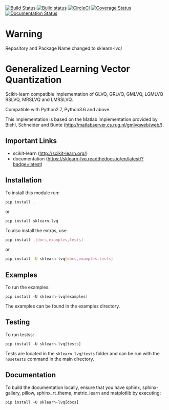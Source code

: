 [![Build Status](https://travis-ci.org/MrNuggelz/sklearn-lvq.svg?branch=stable)](https://travis-ci.org/MrNuggelz/sklearn-lvq)
[![Build status](https://ci.appveyor.com/api/projects/status/qiwkue1x5lgll382?svg=true)](https://ci.appveyor.com/project/MrNuggelz/sklearn-glvq)
[![CircleCI](https://circleci.com/gh/MrNuggelz/sklearn-lvq.svg?style=shield)](https://circleci.com/gh/MrNuggelz/sklearn-lvq)
[![Coverage Status](https://coveralls.io/repos/github/MrNuggelz/sklearn-lvq/badge.svg)](https://coveralls.io/github/MrNuggelz/sklearn-lvq)
[![Documentation Status](https://readthedocs.org/projects/sklearn-lvq/badge/?version=stable)](https://sklearn-lvq.readthedocs.io/en/stable/?badge=stable)
# Warning

Repository and Package Name changed to sklearn-lvq!

# Generalized Learning Vector Quantization
Scikit-learn compatible implementation of GLVQ, GRLVQ, GMLVQ, LGMLVQ
RSLVQ, MRSLVQ and LMRSLVQ.

Compatible with Python2.7, Python3.6 and above.

This implementation is based on the Matlab implementation
provided by Biehl, Schneider and Bunte (http://matlabserver.cs.rug.nl/gmlvqweb/web/).

## Important Links
- scikit-learn (http://scikit-learn.org/)
- documentation (https://sklearn-lvq.readthedocs.io/en/latest/?badge=latest)

## Installation
To install this module run:
```
pip install .
```
or
```
pip install sklearn-lvq
```

To also install the extras, use
```bash
pip install .[docs,examples,tests]
```
or
```bash
pip install -U sklearn-lvq[docs,examples,tests]
```

## Examples
To run the examples:
```
pip install -U sklearn-lvq[examples]
```
The examples can be found in the examples directory.

## Testing
To run testss:
```
pip install -U sklearn-lvq[tests]
```
Tests are located in the `sklearn_lvq/tests` folder
and can be run with the `nosetests` command in the main directory.

## Documentation
To build the documentation locally, ensure that you have sphinx, sphinx-gallery,
pillow, sphinx_rt_theme, metric_learn and matplotlib by executing:

```
pip install -U sklearn-lvq[docs]
```
